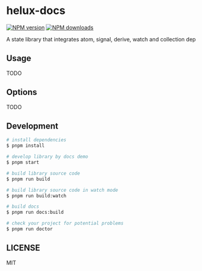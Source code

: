 # helux-docs

[![NPM version](https://img.shields.io/npm/v/helux-docs.svg?style=flat)](https://npmjs.org/package/helux-docs)
[![NPM downloads](http://img.shields.io/npm/dm/helux-docs.svg?style=flat)](https://npmjs.org/package/helux-docs)

A state library that integrates atom, signal, derive, watch and collection dep

## Usage

TODO

## Options

TODO

## Development

```bash
# install dependencies
$ pnpm install

# develop library by docs demo
$ pnpm start

# build library source code
$ pnpm run build

# build library source code in watch mode
$ pnpm run build:watch

# build docs
$ pnpm run docs:build

# check your project for potential problems
$ pnpm run doctor
```

## LICENSE

MIT
